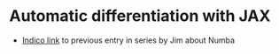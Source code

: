 # Automatic differentiation with JAX

- [Indico link](https://indico.cern.ch/event/985350/) to previous entry in series by Jim about Numba
